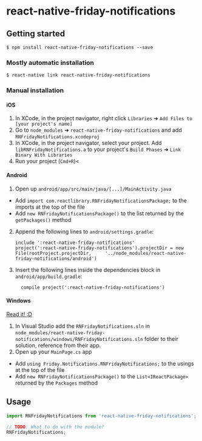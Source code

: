 
# react-native-friday-notifications

## Getting started

`$ npm install react-native-friday-notifications --save`

### Mostly automatic installation

`$ react-native link react-native-friday-notifications`

### Manual installation


#### iOS

1. In XCode, in the project navigator, right click `Libraries` ➜ `Add Files to [your project's name]`
2. Go to `node_modules` ➜ `react-native-friday-notifications` and add `RNFridayNotifications.xcodeproj`
3. In XCode, in the project navigator, select your project. Add `libRNFridayNotifications.a` to your project's `Build Phases` ➜ `Link Binary With Libraries`
4. Run your project (`Cmd+R`)<

#### Android

1. Open up `android/app/src/main/java/[...]/MainActivity.java`
  - Add `import com.reactlibrary.RNFridayNotificationsPackage;` to the imports at the top of the file
  - Add `new RNFridayNotificationsPackage()` to the list returned by the `getPackages()` method
2. Append the following lines to `android/settings.gradle`:
  	```
  	include ':react-native-friday-notifications'
  	project(':react-native-friday-notifications').projectDir = new File(rootProject.projectDir, 	'../node_modules/react-native-friday-notifications/android')
  	```
3. Insert the following lines inside the dependencies block in `android/app/build.gradle`:
  	```
      compile project(':react-native-friday-notifications')
  	```

#### Windows
[Read it! :D](https://github.com/ReactWindows/react-native)

1. In Visual Studio add the `RNFridayNotifications.sln` in `node_modules/react-native-friday-notifications/windows/RNFridayNotifications.sln` folder to their solution, reference from their app.
2. Open up your `MainPage.cs` app
  - Add `using Friday.Notifications.RNFridayNotifications;` to the usings at the top of the file
  - Add `new RNFridayNotificationsPackage()` to the `List<IReactPackage>` returned by the `Packages` method


## Usage
```javascript
import RNFridayNotifications from 'react-native-friday-notifications';

// TODO: What to do with the module?
RNFridayNotifications;
```
  